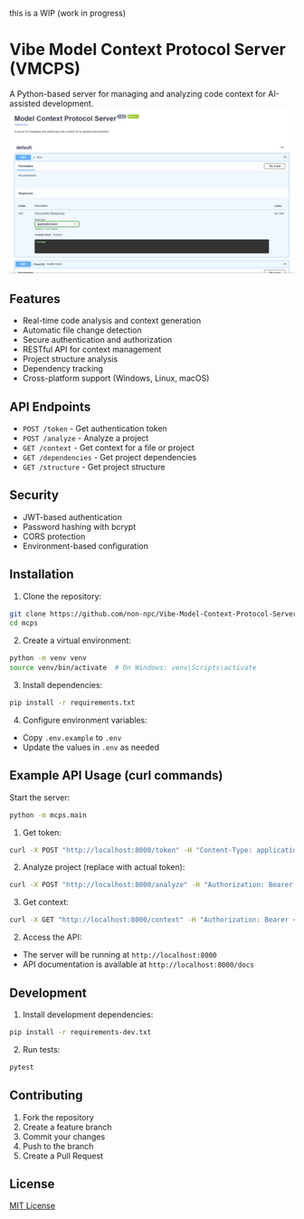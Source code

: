this is a WIP (work in progress)

# Vibe Model Context Protocol Server (VMCPS)

A Python-based server for managing and analyzing code context for AI-assisted development.
![Vibe Model Context Protocol Server Screenshot](screenshot.png)

## Features

- Real-time code analysis and context generation
- Automatic file change detection
- Secure authentication and authorization
- RESTful API for context management
- Project structure analysis
- Dependency tracking
- Cross-platform support (Windows, Linux, macOS)

## API Endpoints

- `POST /token` - Get authentication token
- `POST /analyze` - Analyze a project
- `GET /context` - Get context for a file or project
- `GET /dependencies` - Get project dependencies
- `GET /structure` - Get project structure

## Security

- JWT-based authentication
- Password hashing with bcrypt
- CORS protection
- Environment-based configuration

## Installation

1. Clone the repository:
```bash
git clone https://github.com/non-npc/Vibe-Model-Context-Protocol-Server.git
cd mcps
```

2. Create a virtual environment:
```bash
python -m venv venv
source venv/bin/activate  # On Windows: venv\Scripts\activate
```

3. Install dependencies:
```bash
pip install -r requirements.txt
```

4. Configure environment variables:
- Copy `.env.example` to `.env`
- Update the values in `.env` as needed

## Example API Usage (curl commands)

Start the server:
```bash
python -m mcps.main
```

1. Get token:
```bash
curl -X POST "http://localhost:8000/token" -H "Content-Type: application/x-www-form-urlencoded" -d "username=admin&password=admin"
```

2. Analyze project (replace <token> with actual token):
```bash
curl -X POST "http://localhost:8000/analyze" -H "Authorization: Bearer <token>" -H "Content-Type: application/json" -d '{"project_path": "/path/to/your/project"}'
```

3. Get context:
```bash
curl -X GET "http://localhost:8000/context" -H "Authorization: Bearer <token>"
```

2. Access the API:
- The server will be running at `http://localhost:8000`
- API documentation is available at `http://localhost:8000/docs`

## Development

1. Install development dependencies:
```bash
pip install -r requirements-dev.txt
```

2. Run tests:
```bash
pytest
```

## Contributing

1. Fork the repository
2. Create a feature branch
3. Commit your changes
4. Push to the branch
5. Create a Pull Request

## License

[MIT License](LICENSE)
